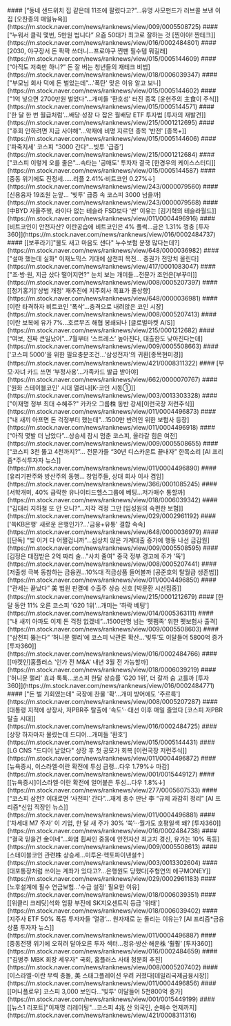 <head><meta charset="utf-8"><title>Vers : 20250614_1700 </title></head>
#### [“동네 샌드위치 집 같은데 11조에 팔렸다고?”...유명 사모펀드가 러브콜 보낸 이 집 [오찬종의 매일뉴욕]](https://m.stock.naver.com/news/ranknews/view/009/0005508725)
#### [“누워서 클릭 몇번, 5만원 법니다” 요즘 50대가 최고로 잘하는 것 [찐이야! 짠테크]](https://m.stock.naver.com/news/ranknews/view/016/0002484801)
#### [2030, 야구장서 돈 팍팍 쓰더니…프로야구 찐팬 필수템 뭐길래](https://m.stock.naver.com/news/ranknews/view/015/0005144609)
#### [“아직도 저축만 하니?” 돈 잘 버는 청년들의 재테크 비법](https://m.stock.naver.com/news/ranknews/view/018/0006039347)
#### ["부모님 회사 덕에 돈 벌었는데"…'폭탄' 맞은 이유 알고 보니](https://m.stock.naver.com/news/ranknews/view/015/0005144602)
#### ["1억 넣으면 2700만원 벌었다"…개미들 '환호성' 터진 종목 [윤현주의 主食이 주식]](https://m.stock.naver.com/news/ranknews/view/015/0005144571)
#### ['한 달 한 번 월급처럼'…배당·성장 다 잡은 월배당 ETF 투자법 [투자의 재발견]](https://m.stock.naver.com/news/ranknews/view/215/0001212695)
#### ["후회 안하려면 지금 사야해"…악재에 비명 지르던 종목 '반전' [종목+]](https://m.stock.naver.com/news/ranknews/view/015/0005144606)
#### ['파죽지세' 코스피 "3000 간다"...빚투 '급증'](https://m.stock.naver.com/news/ranknews/view/215/0001212684)
#### ["코스피 이렇게 오를 줄은"…속타는 '공매도' 투자자 결국 [한경우의 케이스스터디]](https://m.stock.naver.com/news/ranknews/view/015/0005144587)
#### [중동 위기에도 진정세……리플 2.41%&#8231;비트코인 0.27%↓](https://m.stock.naver.com/news/ranknews/view/243/0000079560)
#### [신용융자 19조원 눈앞… '빚투' 급증 속 코스피 3000 넘을까](https://m.stock.naver.com/news/ranknews/view/243/0000079568)
#### [中BYD 자율주행, 라이다 없는 테슬라 FSD보다 ‘싼’ 이유는 [김기혁의 테슬라월드]](https://m.stock.naver.com/news/ranknews/view/011/0004496916)
#### [비트코인이 안전자산? 이란공습에 비트코인은 4% 풀썩…금은 1.31% 껑충 [투자360]](https://m.stock.naver.com/news/ranknews/view/016/0002484737)
#### [[보푸라기]"물도 새고 마음도 샌다" 누수보험 분쟁 많다는데?](https://m.stock.naver.com/news/ranknews/view/648/0000036982)
#### ["설마 했는데 실화" 이재노믹스 기대에 삼천피 목전… 증권가 전망치 올린다](https://m.stock.naver.com/news/ranknews/view/417/0001083047)
#### ["조·방·원, 지금 샀다 떨어지면?" 눈치 보는 개미들…전문가 조언은[부꾸미]](https://m.stock.naver.com/news/ranknews/view/008/0005207397)
#### [[청기홍기]'상법 개정' 재추진에 지주회사 목표가 줄상향](https://m.stock.naver.com/news/ranknews/view/648/0000036981)
#### [이란 타격하자 비트코인 '폭삭'…충격으로 내려앉은 코인 시장](https://m.stock.naver.com/news/ranknews/view/008/0005207413)
#### [이란 보복에 유가 7%…호르무즈 해협 봉쇄되나 [글로벌마켓 A/S]](https://m.stock.naver.com/news/ranknews/view/215/0001212682)
#### [“여보, 진짜 큰일났어”…7월부터 ‘스트레스’ 높아진다, 대출한도 낮아진다는데](https://m.stock.naver.com/news/ranknews/view/009/0005508663)
#### ['코스피 5000'을 위한 필요충분조건…'삼성전자'의 귀환[종목현미경]](https://m.stock.naver.com/news/ranknews/view/421/0008311322)
#### [부모·자녀 카드 쓰면 ‘부정사용’…가족카드 발급 받아야](https://m.stock.naver.com/news/ranknews/view/662/0000070767)
#### ['원화 스테이블코인' 시대 열리나[K-코인 시동①]](https://m.stock.naver.com/news/ranknews/view/003/0013303328)
#### ["이재명 정부 최대 수혜주?" 카카오 그룹株 동반 강세[이런국장 저런주식]](https://m.stock.naver.com/news/ranknews/view/011/0004496873)
#### ["내 새끼 아프면 돈 걱정부터 했는데"…1500만 반려인 위한 보험사 등장](https://m.stock.naver.com/news/ranknews/view/011/0004496918)
#### [“아직 몇발 더 남았다”…상승세 잠시 멈춘 코스피, 올라갈 힘은 여전](https://m.stock.naver.com/news/ranknews/view/009/0005508655)
#### [“코스피 3천 뚫고 4천까지?”… 전문가들 “30년 디스카운트 끝내자” 한목소리 [AI 프리즘*주식투자자 뉴스]](https://m.stock.naver.com/news/ranknews/view/011/0004496890)
#### [유리기판주와 방산주의 동행… 창업주들, 상대 회사 이사 겸임](https://m.stock.naver.com/news/ranknews/view/366/0001085245)
#### [서학개미, 40% 급락한 유나이티드헬스그룹에 베팅…저가매수 통할까](https://m.stock.naver.com/news/ranknews/view/018/0006039342)
#### [“김대리 지하철 또 안 오니?”…지각 걱정 그만 [임성원의 속편한 보험]](https://m.stock.naver.com/news/ranknews/view/029/0002961192)
#### ['쓱KB은행' 새로운 은행인가?…'금융+유통' 결합 속속](https://m.stock.naver.com/news/ranknews/view/648/0000036979)
#### [[단독] “빚 이거 다 어쩔겁니까”…심상치 않은 가계대출 증가에 행동 나선 금감원](https://m.stock.naver.com/news/ranknews/view/009/0005508595)
#### [김정은 대접받은 2억 짜리 술…"사치 줄여" 중국 정부 경고에 주가 '뚝'](https://m.stock.naver.com/news/ranknews/view/008/0005207441)
#### [저출생 극복 동참하는 금융권…10%대 적금상품 들어볼까 [공준호의 탈월급 생존법]](https://m.stock.naver.com/news/ranknews/view/011/0004496850)
#### [“관세는 끝났다” 美 법원 판결에 수출주 상승 신호 [박문환 시선집중]](https://m.stock.naver.com/news/ranknews/view/215/0001212679)
#### [한 달 동안 11% 오른 코스피 'G20 1위'…개미는 '하락 베팅'](https://m.stock.naver.com/news/ranknews/view/014/0005363111)
#### [“내 새끼 아파도 이제 돈 걱정 없겠네”…1500만명 넘는 ‘펫팸족’ 위한 펫보험사 출격](https://m.stock.naver.com/news/ranknews/view/009/0005508603)
#### [“삼천피 뚫는다” ‘허니문 랠리’에 코스피 낙관론 확산…‘빚투’도 이달들어 5800억 증가 [투자360]](https://m.stock.naver.com/news/ranknews/view/016/0002484766)
#### [[마켓인]홈플러스 '인가 전 M&A' 내년 3월 전 가능할까](https://m.stock.naver.com/news/ranknews/view/018/0006039219)
#### [‘허니문 랠리’ 효과 톡톡…코스피 한달 상승률 ‘G20 1위’, 더 갈까 숨 고를까 [투자360]](https://m.stock.naver.com/news/ranknews/view/016/0002484771)
#### ["돈 벌 기회였는데" 국장에 찬물 '확'…개미 방어에도 '주르륵'](https://m.stock.naver.com/news/ranknews/view/008/0005207287)
#### [대통령 지적에 상장사, 저PBR주 탈출에 ‘속도’···대선 이후 매일 줄었다 [코스피 저PBR 탈출 시대]](https://m.stock.naver.com/news/ranknews/view/016/0002484725)
#### [상장 하자마자 물렸는데 드디어…개미들 '환호'](https://m.stock.naver.com/news/ranknews/view/015/0005144431)
#### [LG CNS "드디어 날았다" 상장 후 첫 공모가 회복 [이런국장 저런주식]](https://m.stock.naver.com/news/ranknews/view/011/0004496872)
#### [뉴욕증시, 이스라엘·이란 확전에 투심 급랭…다우 1.79%↓ 마감](https://m.stock.naver.com/news/ranknews/view/001/0015449127)
#### [[뉴욕증시]이스라엘·이란 확전에 얼어붙은 투심…다우 1.8%↓](https://m.stock.naver.com/news/ranknews/view/277/0005607533)
#### [“코스피 삼천? 이대로면 ‘사천피’ 간다”…재계 총수 만난 李 “규제 과감히 정리” [AI 프리즘*신입 직장인 뉴스]](https://m.stock.naver.com/news/ranknews/view/011/0004496881)
#### [‘차세대 M7 주자’ 이 기업, 한 달 새 주가 30% ‘쑥’···월가도 호평일색 왜? [투자360]](https://m.stock.naver.com/news/ranknews/view/016/0002484738)
#### [“결국 믿을건 金이네”...화염 휩싸인 중동에 안전자산 최고치 경신, 유가는 10% 폭등](https://m.stock.naver.com/news/ranknews/view/009/0005508613)
#### [스테이블코인 관련株 상승세…미투온·헥토파이낸셜↑](https://m.stock.naver.com/news/ranknews/view/003/0013302604)
#### [대포통장처럼 쓰이는 계좌가 있다고?…은행원도 당했다[주형연의 에구MONEY]](https://m.stock.naver.com/news/ranknews/view/029/0002961183)
#### [노후설계에 필수 연금보험...'수급 설정' 필요한 이유](https://m.stock.naver.com/news/ranknews/view/018/0006039351)
#### [[위클리 크레딧]석화 업황 부진에 SK지오센트릭 등급 '위태'](https://m.stock.naver.com/news/ranknews/view/018/0006039402)
#### [지주사 ETF 50% 폭등 투자자들 ‘열광’… 원자재로 눈 돌리는 이유는? [AI 프리즘*금융상품 투자자 뉴스]](https://m.stock.naver.com/news/ranknews/view/011/0004496887)
#### [중동전쟁 위기에 오히려 달아오른 투자 섹터…정유·방산·해운株 ‘훨훨’ [투자360]](https://m.stock.naver.com/news/ranknews/view/016/0002484659)
#### ["김병주 MBK 회장 세우자" 국회, 홈플러스 사태 청문회 추진](https://m.stock.naver.com/news/ranknews/view/008/0005207402)
#### [이스라엘-이란 무력 충돌, 美 스태그플레이션 우려 커졌다[데일리국제금융시장]](https://m.stock.naver.com/news/ranknews/view/011/0004496856)
#### [[머니플로우] 코스피 3,000 보인다…'빚투' 이달들어 5천800억 증가](https://m.stock.naver.com/news/ranknews/view/001/0015449199)
#### [[뉴스1 리포트]"이재명 리레이팅"…코스피 4兆 산 외국인, 순매수 언제까지](https://m.stock.naver.com/news/ranknews/view/421/0008311316)
